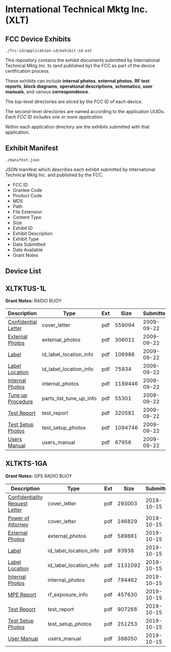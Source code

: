 # International Technical Mktg Inc. (XLT)
## FCC Device Exhibits

```
./fcc-id/application-id/exhibit-id.ext
```

This repository contains the exhibit documents submitted by International Technical Mktg Inc. to (and published by) the FCC as part of the device certification process.

These exhibits can include **internal photos**, **external photos**, **RF test reports**, **block diagrams**, **operational descriptions**, **schematics**, **user manuals**, and various **correspondence**.

The top-level directories are sliced by the FCC ID of each device.

The second-level directories are named according to the application UUIDs. *Each FCC ID includes one or more application.*

Within each application directory are the exhibits submitted with that application. 

## Exhibit Manifest

```
./manifest.json
```

JSON manifest which describes each exhibit submitted by International Technical Mktg Inc. and published by the FCC.

- FCC ID
- Grantee Code
- Product Code
- MD5
- Path
- File Extension
- Content Type
- Size
- Exhibit ID
- Exhibit Description
- Exhibit Type
- Date Submitted
- Date Available
- Grant Notes

## Device List
## XLTKTUS-1L
**Grant Notes:** RADIO BUOY

| Description | Type | Ext | Size | Submitted | Available |
| ----------- | ---- | --- | ---- | --------- | --------- |
| [Confidential Letter](XLTKTUS-1L/f3f9174714c7ae48a590f4bbdb51ed8d/1173481.pdf) | cover_letter | pdf | 559094 | 2009-09-22 | 2009-09-24 |
| [External Photos](XLTKTUS-1L/f3f9174714c7ae48a590f4bbdb51ed8d/1173480.pdf) | external_photos | pdf | 306011 | 2009-09-22 | 2009-09-24 |
| [Label](XLTKTUS-1L/f3f9174714c7ae48a590f4bbdb51ed8d/1173482.pdf) | id_label_location_info | pdf | 106986 | 2009-09-22 | 2009-09-24 |
| [Label Location](XLTKTUS-1L/f3f9174714c7ae48a590f4bbdb51ed8d/1173485.pdf) | id_label_location_info | pdf | 75934 | 2009-09-22 | 2009-09-24 |
| [Internal Photos](XLTKTUS-1L/f3f9174714c7ae48a590f4bbdb51ed8d/1173483.pdf) | internal_photos | pdf | 1189446 | 2009-09-22 | 2009-09-24 |
| [Tune up Procedure](XLTKTUS-1L/f3f9174714c7ae48a590f4bbdb51ed8d/1173486.pdf) | parts_list_tune_up_info | pdf | 55301 | 2009-09-22 | 2009-09-24 |
| [Test Report](XLTKTUS-1L/f3f9174714c7ae48a590f4bbdb51ed8d/1173478.pdf) | test_report | pdf | 320581 | 2009-09-22 | 2009-09-24 |
| [Test Setup Photos](XLTKTUS-1L/f3f9174714c7ae48a590f4bbdb51ed8d/1173479.pdf) | test_setup_photos | pdf | 1094746 | 2009-09-22 | 2009-09-24 |
| [Users Manual](XLTKTUS-1L/f3f9174714c7ae48a590f4bbdb51ed8d/1173484.pdf) | users_manual | pdf | 87956 | 2009-09-22 | 2009-09-24 |
## XLTKTS-1GA
**Grant Notes:** GPS RADIO BUOY

| Description | Type | Ext | Size | Submitted | Available |
| ----------- | ---- | --- | ---- | --------- | --------- |
| [Confidentiality Request Letter](XLTKTS-1GA/ef759395af489905e3be540e015f41e2/4479451.pdf) | cover_letter | pdf | 293003 | 2019-10-15 | 2019-10-15 |
| [Power of Attorney](XLTKTS-1GA/ef759395af489905e3be540e015f41e2/4479456.pdf) | cover_letter | pdf | 246829 | 2019-10-15 | 2019-10-15 |
| [External Photos](XLTKTS-1GA/ef759395af489905e3be540e015f41e2/4479452.pdf) | external_photos | pdf | 589661 | 2019-10-15 | 2019-10-15 |
| [Label](XLTKTS-1GA/ef759395af489905e3be540e015f41e2/4479454.pdf) | id_label_location_info | pdf | 93938 | 2019-10-15 | 2019-10-15 |
| [Label Location](XLTKTS-1GA/ef759395af489905e3be540e015f41e2/4479455.pdf) | id_label_location_info | pdf | 1131092 | 2019-10-15 | 2019-10-15 |
| [Internal Photos](XLTKTS-1GA/ef759395af489905e3be540e015f41e2/4479453.pdf) | internal_photos | pdf | 784462 | 2019-10-15 | 2019-10-15 |
| [MPE Report](XLTKTS-1GA/ef759395af489905e3be540e015f41e2/4479450.pdf) | rf_exposure_info | pdf | 457630 | 2019-10-15 | 2019-10-15 |
| [Test Report](XLTKTS-1GA/ef759395af489905e3be540e015f41e2/4479449.pdf) | test_report | pdf | 907268 | 2019-10-15 | 2019-10-15 |
| [Test Setup Photos](XLTKTS-1GA/ef759395af489905e3be540e015f41e2/4479448.pdf) | test_setup_photos | pdf | 251253 | 2019-10-15 | 2019-10-15 |
| [User Manual](XLTKTS-1GA/ef759395af489905e3be540e015f41e2/4479457.pdf) | users_manual | pdf | 388050 | 2019-10-15 | 2019-10-15 |
